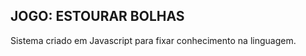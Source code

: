 JOGO: ESTOURAR BOLHAS
----------------------

Sistema criado em Javascript para fixar conhecimento na linguagem.